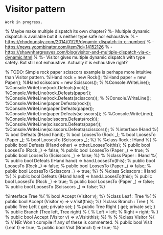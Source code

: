 # Visitor pattern

```{warning}
Work in progress.
```

% Maybe make multiple dispatch its own chapter?
%- Multiple dynamic dispatch is available but it is neither type safe nor exhaustive: 
%  - https://chodounsky.com/2014/01/29/dynamic-dispatch-in-c-number/
%  - https://news.ycombinator.com/item?id=14152126
%  - https://shawnhargreaves.com/blog/visitor-and-multiple-dispatch-via-c-dynamic.html
% 
%- Visitor gives multiple dynamic dispatch with type safety. But still not exhaustive. Actually it is exhaustive right?


% TODO: Simple rock paper scisscors example is perhaps more intuitive than Visitor pattern.
%IHand rock = new Rock();
%IHand paper = new Paper();
%IHand scisscors = new Scisscors();
%
%Console.WriteLine();
%Console.WriteLine(rock.Defeats(rock));
%Console.WriteLine(rock.Defeats(paper));
%Console.WriteLine(rock.Defeats(scisscors));
%
%Console.WriteLine();
%Console.WriteLine(paper.Defeats(rock));
%Console.WriteLine(paper.Defeats(paper));
%Console.WriteLine(paper.Defeats(scisscors));
%
%Console.WriteLine();
%Console.WriteLine(scisscors.Defeats(rock));
%Console.WriteLine(scisscors.Defeats(paper));
%Console.WriteLine(scisscors.Defeats(scisscors));
%
%interface IHand
%{
%  bool Defeats (IHand hand);
%  bool LoosesTo (Rock _);
%  bool LoosesTo (Paper _);
%  bool LoosesTo (Scisscors _);
%}
%
%class Rock : IHand
%{
%  public bool Defeats (IHand other) => other.LoosesTo(this);
%  public bool LoosesTo (Rock _) => false;
%  public bool LoosesTo (Paper _) => true;
%  public bool LoosesTo (Scisscors _) => false;
%}
%
%class Paper : IHand
%{
%  public bool Defeats (IHand hand) => hand.LoosesTo(this);
%  public bool LoosesTo (Rock _) => false;
%  public bool LoosesTo (Paper _) => false;
%  public bool LoosesTo (Scisscors _) => true;
%}
%
%class Scisscors : IHand
%{
%  public bool Defeats (IHand hand) => hand.LoosesTo(this);
%  public bool LoosesTo (Rock _) => true;
%  public bool LoosesTo (Paper _) => false;
%  public bool LoosesTo (Scisscors _) => false;
%}




%interface Tree
%{
%  bool Accept (Visitor v);
%}
%class Leaf : Tree
%{
%  public bool Accept (Visitor v) => v.Visit(this);
%}
%class Branch : Tree {
%  public Tree Left { get; private set; }
%  public Tree Right { get; private set; }
%  public Branch (Tree left, Tree right)
%  {
%    Left = left;
%    Right = right;
%  }
%  public bool Accept (Visitor v) => v.Visit(this);
%}
%
%
%class Visitor
%{
%  // NB: Won't compile if any of these is commented.
%  public bool Visit (Leaf t) => true;
%  public bool Visit (Branch t) => true;
%}

 

